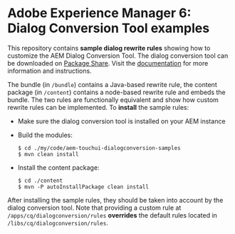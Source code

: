 # Adobe Experience Manager 6: Dialog Conversion Tool examples

This repository contains **sample dialog rewrite rules** showing how to customize the AEM Dialog Conversion Tool. The dialog conversion tool can be downloaded on [Package Share](https://www.adobeaemcloud.com/content/marketplace/marketplaceProxy.html?packagePath=/content/companies/public/adobe/packages/cq600/tools/cq-dialog-conversion-content). Visit the [documentation](http://docs.adobe.com/docs/en/aem/6-0/develop/dev-tools/dialog-conversion.html) for more information and instructions.

The bundle (in `/bundle`) contains a Java-based rewrite rule, the content package (in `/content`) contains a node-based rewrite rule and embeds the bundle. The two rules are functionally equivalent and show how custom rewrite rules can be implemented. To **install** the sample rules:

* Make sure the dialog conversion tool is installed on your AEM instance
* Build the modules:
  
  ```
  $ cd ./my/code/aem-touchui-dialogconversion-samples
  $ mvn clean install
  ```
* Install the content package:
  
  ```
  $ cd ./content
  $ mvn -P autoInstallPackage clean install
  ```

After installing the sample rules, they should be taken into account by the dialog conversion tool. Note that providing a custom rule at `/apps/cq/dialogconversion/rules` **overrides** the default rules located in `/libs/cq/dialogconversion/rules`.
